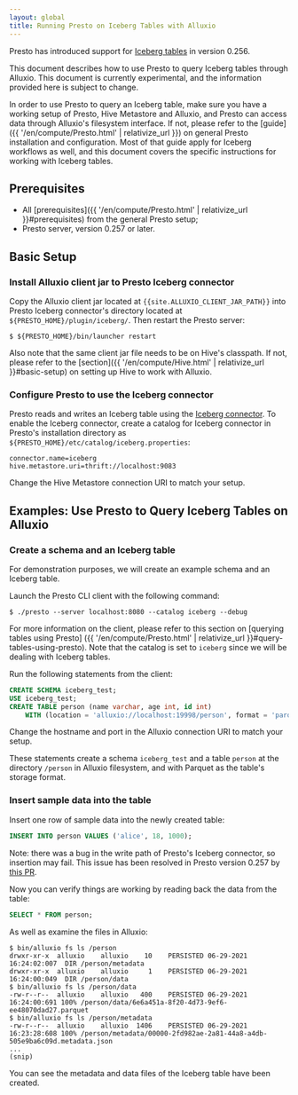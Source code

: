 ```yaml
---
layout: global
title: Running Presto on Iceberg Tables with Alluxio
---
```


Presto has introduced support for [Iceberg tables](https://iceberg.apache.org/) in version 0.256.

This document describes how to use Presto to query Iceberg tables through Alluxio.
This document is currently experimental, and the information provided here is subject to change.


In order to use Presto to query an Iceberg table, make sure you have a working setup of Presto, 
Hive Metastore and Alluxio, and Presto can access data through Alluxio's filesystem interface.
If not, please refer to the 
[guide]({{ '/en/compute/Presto.html' | relativize_url }}) on general Presto installation 
and configuration. Most of that guide apply for Iceberg workflows as well, and this document 
covers the specific instructions for working with Iceberg tables.

## Prerequisites

* All [prerequisites]({{ '/en/compute/Presto.html' | relativize_url }}#prerequisites) 
  from the general Presto setup;
* Presto server, version 0.257 or later.

## Basic Setup

### Install Alluxio client jar to Presto Iceberg connector

Copy the Alluxio client jar located at `{{site.ALLUXIO_CLIENT_JAR_PATH}}` into Presto Iceberg 
connector's directory located at `${PRESTO_HOME}/plugin/iceberg/`. Then restart the Presto server:

```shell
$ ${PRESTO_HOME}/bin/launcher restart
```

Also note that the same client jar file needs to be on Hive's classpath. 
If not, please refer to the [section]({{ '/en/compute/Hive.html' | relativize_url }}#basic-setup)
on setting up Hive to work with Alluxio.

### Configure Presto to use the Iceberg connector

Presto reads and writes an Iceberg table using the 
[Iceberg connector](https://prestodb.io/docs/current/connector/iceberg.html). To enable the Iceberg 
connector, create a catalog for Iceberg connector in Presto's installation directory as 
`${PRESTO_HOME}/etc/catalog/iceberg.properties`:

```properties
connector.name=iceberg
hive.metastore.uri=thrift://localhost:9083
```

Change the Hive Metastore connection URI to match your setup.

## Examples: Use Presto to Query Iceberg Tables on Alluxio

### Create a schema and an Iceberg table

For demonstration purposes, we will create an example schema and an Iceberg table.

Launch the Presto CLI client with the following command:

```shell
$ ./presto --server localhost:8080 --catalog iceberg --debug
```

For more information on the client, please refer to this section on [querying tables using Presto]
({{ '/en/compute/Presto.html' | relativize_url }}#query-tables-using-presto). Note that the 
catalog is set to `iceberg` since we will be dealing with Iceberg tables.

Run the following statements from the client:

```sql
CREATE SCHEMA iceberg_test;
USE iceberg_test;
CREATE TABLE person (name varchar, age int, id int)
    WITH (location = 'alluxio://localhost:19998/person', format = 'parquet');
```

Change the hostname and port in the Alluxio connection URI to match your setup.

These statements create a schema `iceberg_test` and a table `person` at the directory 
`/person` in Alluxio filesystem, and with Parquet as the table's storage format.

### Insert sample data into the table

Insert one row of sample data into the newly created table:

```sql
INSERT INTO person VALUES ('alice', 18, 1000);
```

Note: there was a bug in the write path of Presto's Iceberg connector, so insertion may fail. 
This issue has been resolved in Presto version 0.257 by 
[this PR](https://github.com/prestodb/presto/pull/16275).

Now you can verify things are working by reading back the data from the table:

```sql
SELECT * FROM person;
```

As well as examine the files in Alluxio:

```shell
$ bin/alluxio fs ls /person
drwxr-xr-x  alluxio    alluxio    10    PERSISTED 06-29-2021 16:24:02:007  DIR /person/metadata
drwxr-xr-x  alluxio    alluxio     1    PERSISTED 06-29-2021 16:24:00:049  DIR /person/data
$ bin/alluxio fs ls /person/data
-rw-r--r--  alluxio    alluxio   400    PERSISTED 06-29-2021 16:24:00:691 100% /person/data/6e6a451a-8f20-4d73-9ef6-ee48070dad27.parquet
$ bin/alluxio fs ls /person/metadata
-rw-r--r--  alluxio    alluxio  1406    PERSISTED 06-29-2021 16:23:28:608 100% /person/metadata/00000-2fd982ae-2a81-44a8-a4db-505e9ba6c09d.metadata.json
...
(snip)
```

You can see the metadata and data files of the Iceberg table have been created.
